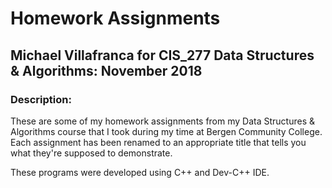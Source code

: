 # Homework Assignments
## Michael Villafranca for CIS_277 Data Structures & Algorithms: November 2018
### Description:
These are some of my homework assignments from my Data Structures & Algorithms
course that I took during my time at Bergen Community College. Each assignment
has been renamed to an appropriate title that tells you what they're supposed
to demonstrate.

These programs were developed using C++ and Dev-C++ IDE.
